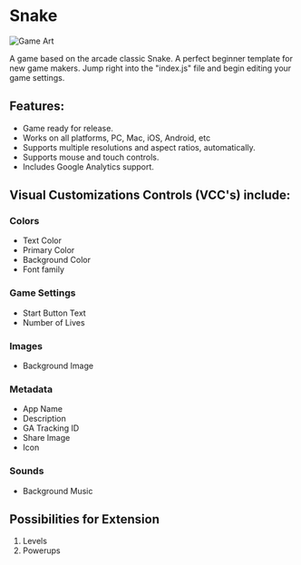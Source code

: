 # Snake
![Game Art](https://i.imgur.com/jcBe9Ef.png)

A game based on the arcade classic Snake. A perfect beginner template for new game makers. Jump right into the "index.js" file and begin editing your game settings.
## Features: 
- Game ready for release.
- Works on all platforms, PC, Mac, iOS, Android, etc 
- Supports multiple resolutions and aspect ratios, automatically. 
- Supports mouse and touch controls. 
- Includes Google Analytics support. 
## Visual Customizations Controls (VCC's) include:
### Colors
  * Text Color
  * Primary Color
  * Background Color
  * Font family
### Game Settings
  * Start Button Text
  * Number of Lives
### Images
  * Background Image
### Metadata
  * App Name
  * Description
  * GA Tracking ID
  * Share Image
  * Icon
### Sounds
  * Background Music
## Possibilities for Extension
1. Levels
2. Powerups